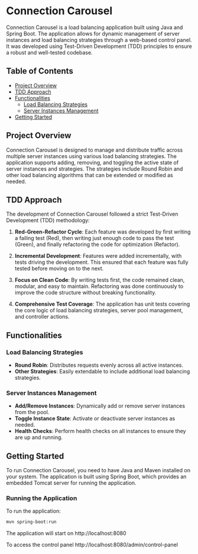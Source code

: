# Connection Carousel

Connection Carousel is a load balancing application built using Java and Spring Boot. The application allows for dynamic management of server instances and load balancing strategies through a web-based control panel. It was developed using Test-Driven Development (TDD) principles to ensure a robust and well-tested codebase.

## Table of Contents

- [Project Overview](#project-overview)
- [TDD Approach](#tdd-approach)
- [Functionalities](#functionalities)
    - [Load Balancing Strategies](#load-balancing-strategies)
    - [Server Instances Management](#server-instances-management)
- [Getting Started](#getting-started)


## Project Overview

Connection Carousel is designed to manage and distribute traffic across multiple server instances using various load balancing strategies. The application supports adding, removing, and toggling the active state of server instances and strategies. The strategies include Round Robin and other load balancing algorithms that can be extended or modified as needed.

## TDD Approach

The development of Connection Carousel followed a strict Test-Driven Development (TDD) methodology:

1. **Red-Green-Refactor Cycle**: Each feature was developed by first writing a failing test (Red), then writing just enough code to pass the test (Green), and finally refactoring the code for optimization (Refactor).

2. **Incremental Development**: Features were added incrementally, with tests driving the development. This ensured that each feature was fully tested before moving on to the next.

3. **Focus on Clean Code**: By writing tests first, the code remained clean, modular, and easy to maintain. Refactoring was done continuously to improve the code structure without breaking functionality.

4. **Comprehensive Test Coverage**: The application has unit tests covering the core logic of load balancing strategies, server pool management, and controller actions.

## Functionalities

### Load Balancing Strategies

- **Round Robin**: Distributes requests evenly across all active instances.
- **Other Strategies**: Easily extendable to include additional load balancing strategies.

### Server Instances Management

- **Add/Remove Instances**: Dynamically add or remove server instances from the pool.
- **Toggle Instance State**: Activate or deactivate server instances as needed.
- **Health Checks**: Perform health checks on all instances to ensure they are up and running.

## Getting Started

To run Connection Carousel, you need to have Java and Maven installed on your system. The application is built using Spring Boot, which provides an embedded Tomcat server for running the application.

### Running the Application

To run the application:

```bash
mvn spring-boot:run
```
The application will start on http://localhost:8080

To access the control panel http://localhost:8080/admin/control-panel

